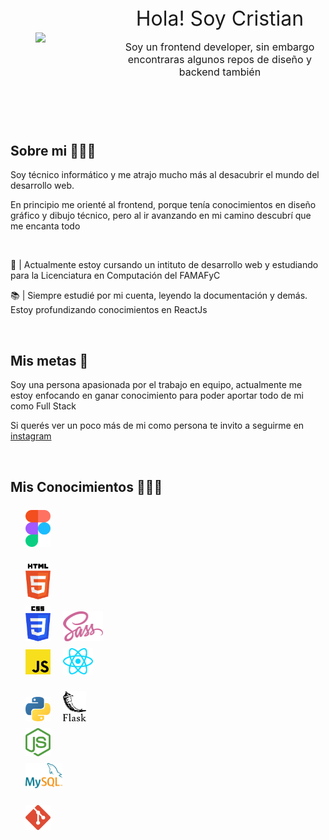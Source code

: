 <header
  style="padding-bottom: 16px; display: flex; justify-content: space-between;"
>

<figure
  style="width: 20%; display: flex; justify-content: flex-start; align-items: center;"
>
  <img src="./assets/images/me-rounded.svg" width="100%"/>
</figure>

<div style="padding: 16px 8px; width: 75%;">
  <p style="font-size: 32px; margin-bottom: 8px;">
    Hola! Soy Cristian
  </p>

  <p style="font-size: 16px;">
    Soy un frontend developer, sin embargo encontraras algunos repos de diseño y backend también
  </p>
</div>

</header>

## Sobre mi 🙆🏽‍♂️

Soy técnico informático y me atrajo mucho más al desacubrir el mundo del desarrollo web.

En principio me orienté al frontend, porque tenía conocimientos en diseño gráfico y dibujo técnico, pero al ir avanzando en mi camino descubrí que me encanta todo

<br />

📙 | Actualmente estoy cursando un intituto de desarrollo web y estudiando para la Licenciatura en Computación del FAMAFyC

📚 | Siempre estudié por mi cuenta, leyendo la documentación y demás. Estoy profundizando conocimientos en ReactJs

<br /> 

## Mis metas 🎯

Soy una persona apasionada por el trabajo en equipo, actualmente me estoy enfocando en ganar conocimiento para poder aportar todo de mi como Full Stack

Si querés ver un poco más de mi como persona te invito a seguirme en [instagram](https://www.instagram.com/crisg.sosa/ "Perfil de Instagram")

<br />

## Mis Conocimientos 👨🏽‍🎓


<ul style="margin-top: 24px; list-style: none; display: flex; flex-direction: column; gap: 8px;">  
  <li><img src="./assets/icons/figma-logo.svg" width="40px"></li>
</ul>

<ul style="margin-top: 24px; list-style: none; display: flex; flex-direction: column; gap: 8px;">
  <li><img src="./assets/icons/html-logo.svg" width="40px"></li>
  
  <li>
    <img src="./assets/icons/css-logo.svg" width="40px">
    <img src="./assets/icons/sass-logo.svg" height="48px" style="margin-left: 16px;">
  </li>

  <li>
    <img src="./assets/icons/javascript-logo.svg" width="40px">
    <img src="./assets/icons/reactjs-logo.svg" width="48px" style="margin-left: 16px;">
  </li>

</ul>

<ul style="margin-top: 24px; list-style: none; display: flex; flex-direction: column; gap: 8px;">
  <li>
    <img src="./assets/icons/python-logo.svg" width="40px">
    <img src="./assets/icons/flask-logo.svg" height="48px" style="margin-left: 16px;">
  </li>
  
  <li><img src="./assets/icons/nodejs-logo.svg" width="40px"></li>

  <li>
    <img src="./assets/icons/mysql-logo.svg" height="40px">
  </li>

</ul>

<ul style="margin-top: 24px; list-style: none; display: flex; flex-direction: column; gap: 8px;">
  <li><img src="./assets/icons/git-logo.svg" width="40px"></li>

</ul>